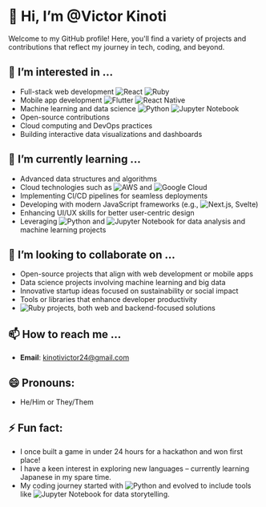 # 👋 Hi, I’m @Victor Kinoti

Welcome to my GitHub profile! Here, you'll find a variety of projects and contributions that reflect my journey in tech, coding, and beyond.

## 👀 I’m interested in ...
- Full-stack web development ![React](https://img.shields.io/badge/-React-61DAFB?logo=react&logoColor=white&style=flat) ![Ruby](https://img.shields.io/badge/-Ruby-CC342D?logo=ruby&logoColor=white&style=flat)
- Mobile app development ![Flutter](https://img.shields.io/badge/-Flutter-02569B?logo=flutter&logoColor=white&style=flat) ![React Native](https://img.shields.io/badge/-React%20Native-61DAFB?logo=react&logoColor=white&style=flat)
- Machine learning and data science ![Python](https://img.shields.io/badge/-Python-3776AB?logo=python&logoColor=white&style=flat) ![Jupyter Notebook](https://img.shields.io/badge/-Jupyter-FF9933?logo=jupyter&logoColor=white&style=flat)
- Open-source contributions
- Cloud computing and DevOps practices
- Building interactive data visualizations and dashboards

## 🌱 I’m currently learning ...
- Advanced data structures and algorithms
- Cloud technologies such as ![AWS](https://img.shields.io/badge/-AWS-232F3E?logo=amazon-aws&logoColor=white&style=flat) and ![Google Cloud](https://img.shields.io/badge/-Google%20Cloud-4285F4?logo=google-cloud&logoColor=white&style=flat)
- Implementing CI/CD pipelines for seamless deployments
- Developing with modern JavaScript frameworks (e.g., ![Next.js](https://img.shields.io/badge/-Next.js-000000?logo=next.js&logoColor=white&style=flat), Svelte)
- Enhancing UI/UX skills for better user-centric design
- Leveraging ![Python](https://img.shields.io/badge/-Python-3776AB?logo=python&logoColor=white&style=flat) and ![Jupyter Notebook](https://img.shields.io/badge/-Jupyter-FF9933?logo=jupyter&logoColor=white&style=flat) for data analysis and machine learning projects

## 💞️ I’m looking to collaborate on ...
- Open-source projects that align with web development or mobile apps
- Data science projects involving machine learning and big data
- Innovative startup ideas focused on sustainability or social impact
- Tools or libraries that enhance developer productivity
- ![Ruby](https://img.shields.io/badge/-Ruby-CC342D?logo=ruby&logoColor=white&style=flat) projects, both web and backend-focused solutions

## 📫 How to reach me ...
- **Email**: [kinotivictor24@gmail.com](mailto:kinotivictor24@gmail.com)

## 😄 Pronouns:
- He/Him or They/Them

## ⚡ Fun fact:
- I once built a game in under 24 hours for a hackathon and won first place!
- I have a keen interest in exploring new languages – currently learning Japanese in my spare time.
- My coding journey started with ![Python](https://img.shields.io/badge/-Python-3776AB?logo=python&logoColor=white&style=flat) and evolved to include tools like ![Jupyter Notebook](https://img.shields.io/badge/-Jupyter-FF9933?logo=jupyter&logoColor=white&style=flat) for data storytelling.

